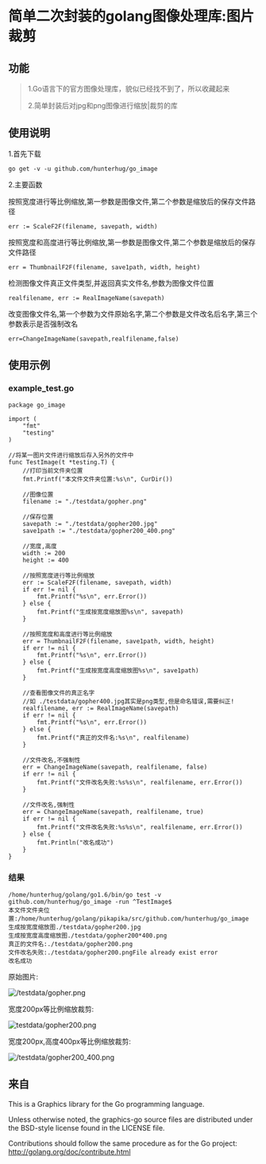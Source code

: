 # 简单二次封装的golang图像处理库:图片裁剪

## 功能

> 1.Go语言下的官方图像处理库，貌似已经找不到了，所以收藏起来
><p>2.简单封装后对jpg和png图像进行缩放|裁剪的库

## 使用说明

1.首先下载
```
go get -v -u github.com/hunterhug/go_image
```

2.主要函数

按照宽度进行等比例缩放,第一参数是图像文件,第二个参数是缩放后的保存文件路径

```
err := ScaleF2F(filename, savepath, width)
```

按照宽度和高度进行等比例缩放,第一参数是图像文件,第二个参数是缩放后的保存文件路径

```
err = ThumbnailF2F(filename, save1path, width, height)
```

检测图像文件真正文件类型,并返回真实文件名,参数为图像文件位置

```
realfilename, err := RealImageName(savepath)
```

改变图像文件名,第一个参数为文件原始名字,第二个参数是文件改名后名字,第三个参数表示是否强制改名

```
err=ChangeImageName(savepath,realfilename,false)
```

## 使用示例

### example_test.go

```
package go_image

import (
	"fmt"
	"testing"
)

//将某一图片文件进行缩放后存入另外的文件中
func TestImage(t *testing.T) {
	//打印当前文件夹位置
	fmt.Printf("本文件文件夹位置:%s\n", CurDir())

	//图像位置
	filename := "./testdata/gopher.png"

	//保存位置
	savepath := "./testdata/gopher200.jpg"
	save1path := "./testdata/gopher200_400.png"

	//宽度,高度
	width := 200
	height := 400

	//按照宽度进行等比例缩放
	err := ScaleF2F(filename, savepath, width)
	if err != nil {
		fmt.Printf("%s\n", err.Error())
	} else {
		fmt.Printf("生成按宽度缩放图%s\n", savepath)
	}

	//按照宽度和高度进行等比例缩放
	err = ThumbnailF2F(filename, save1path, width, height)
	if err != nil {
		fmt.Printf("%s\n", err.Error())
	} else {
		fmt.Printf("生成按宽度高度缩放图%s\n", save1path)
	}

	//查看图像文件的真正名字
	//如 ./testdata/gopher400.jpg其实是png类型,但是命名错误,需要纠正!
	realfilename, err := RealImageName(savepath)
	if err != nil {
		fmt.Printf("%s\n", err.Error())
	} else {
		fmt.Printf("真正的文件名:%s\n", realfilename)
	}

	//文件改名,不强制性
	err = ChangeImageName(savepath, realfilename, false)
	if err != nil {
		fmt.Printf("文件改名失败:%s%s\n", realfilename, err.Error())
	}

	//文件改名,强制性
	err = ChangeImageName(savepath, realfilename, true)
	if err != nil {
		fmt.Printf("文件改名失败:%s%s\n", realfilename, err.Error())
	} else {
		fmt.Println("改名成功")
	}
}
```

### 结果

```
/home/hunterhug/golang/go1.6/bin/go test -v github.com/hunterhug/go_image -run ^TestImage$
本文件文件夹位置:/home/hunterhug/golang/pikapika/src/github.com/hunterhug/go_image
生成按宽度缩放图./testdata/gopher200.jpg
生成按宽度高度缩放图./testdata/gopher200*400.png
真正的文件名:./testdata/gopher200.png
文件改名失败:./testdata/gopher200.pngFile already exist error
改名成功
```

原始图片:

![/testdata/gopher.png](/testdata/gopher.png)


宽度200px等比例缩放裁剪:


![testdata/gopher200.png](testdata/gopher200.png)

宽度200px,高度400px等比例缩放裁剪:

![/testdata/gopher200_400.png](/testdata/gopher200_400.png)

## 来自

This is a Graphics library for the Go programming language.

Unless otherwise noted, the graphics-go source files are distributed
under the BSD-style license found in the LICENSE file.

Contributions should follow the same procedure as for the Go project:
http://golang.org/doc/contribute.html

